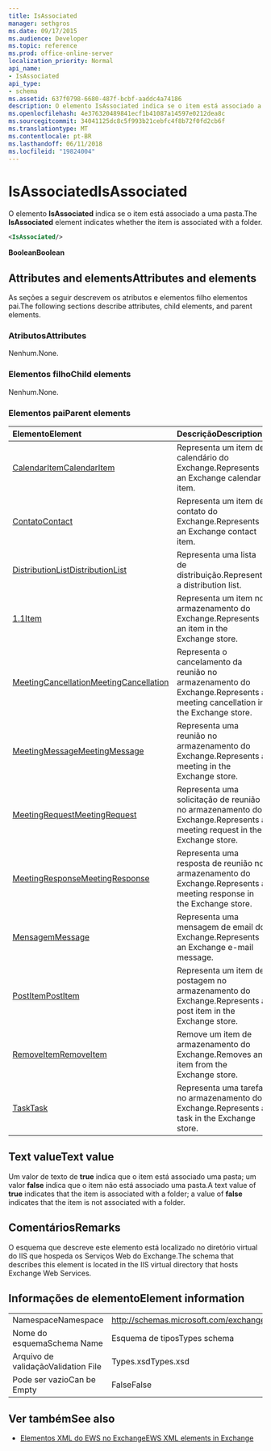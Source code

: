 ```yaml
---
title: IsAssociated
manager: sethgros
ms.date: 09/17/2015
ms.audience: Developer
ms.topic: reference
ms.prod: office-online-server
localization_priority: Normal
api_name:
- IsAssociated
api_type:
- schema
ms.assetid: 637f0798-6680-487f-bcbf-aaddc4a74186
description: O elemento IsAssociated indica se o item está associado a uma pasta.
ms.openlocfilehash: 4e376320489841ecf1b41087a14597e0212dea8c
ms.sourcegitcommit: 34041125dc8c5f993b21cebfc4f8b72f0fd2cb6f
ms.translationtype: MT
ms.contentlocale: pt-BR
ms.lasthandoff: 06/11/2018
ms.locfileid: "19824004"
---
```

# <a name="isassociated"></a><span data-ttu-id="0f99c-103">IsAssociated</span><span class="sxs-lookup"><span data-stu-id="0f99c-103">IsAssociated</span></span>

<span data-ttu-id="0f99c-104">O elemento **IsAssociated** indica se o item está associado a uma pasta.</span><span class="sxs-lookup"><span data-stu-id="0f99c-104">The **IsAssociated** element indicates whether the item is associated with a folder.</span></span> 
  
```XML
<IsAssociated/>
```

 <span data-ttu-id="0f99c-105">**Boolean**</span><span class="sxs-lookup"><span data-stu-id="0f99c-105">**Boolean**</span></span>
## <a name="attributes-and-elements"></a><span data-ttu-id="0f99c-106">Attributes and elements</span><span class="sxs-lookup"><span data-stu-id="0f99c-106">Attributes and elements</span></span>

<span data-ttu-id="0f99c-107">As seções a seguir descrevem os atributos e elementos filho elementos pai.</span><span class="sxs-lookup"><span data-stu-id="0f99c-107">The following sections describe attributes, child elements, and parent elements.</span></span>
  
### <a name="attributes"></a><span data-ttu-id="0f99c-108">Atributos</span><span class="sxs-lookup"><span data-stu-id="0f99c-108">Attributes</span></span>

<span data-ttu-id="0f99c-109">Nenhum.</span><span class="sxs-lookup"><span data-stu-id="0f99c-109">None.</span></span>
  
### <a name="child-elements"></a><span data-ttu-id="0f99c-110">Elementos filho</span><span class="sxs-lookup"><span data-stu-id="0f99c-110">Child elements</span></span>

<span data-ttu-id="0f99c-111">Nenhum.</span><span class="sxs-lookup"><span data-stu-id="0f99c-111">None.</span></span>
  
### <a name="parent-elements"></a><span data-ttu-id="0f99c-112">Elementos pai</span><span class="sxs-lookup"><span data-stu-id="0f99c-112">Parent elements</span></span>

|<span data-ttu-id="0f99c-113">**Elemento**</span><span class="sxs-lookup"><span data-stu-id="0f99c-113">**Element**</span></span>|<span data-ttu-id="0f99c-114">**Descrição**</span><span class="sxs-lookup"><span data-stu-id="0f99c-114">**Description**</span></span>|
|:-----|:-----|
|[<span data-ttu-id="0f99c-115">CalendarItem</span><span class="sxs-lookup"><span data-stu-id="0f99c-115">CalendarItem</span></span>](calendaritem.md) <br/> |<span data-ttu-id="0f99c-116">Representa um item de calendário do Exchange.</span><span class="sxs-lookup"><span data-stu-id="0f99c-116">Represents an Exchange calendar item.</span></span>  <br/> |
|[<span data-ttu-id="0f99c-117">Contato</span><span class="sxs-lookup"><span data-stu-id="0f99c-117">Contact</span></span>](contact.md) <br/> |<span data-ttu-id="0f99c-118">Representa um item de contato do Exchange.</span><span class="sxs-lookup"><span data-stu-id="0f99c-118">Represents an Exchange contact item.</span></span>  <br/> |
|[<span data-ttu-id="0f99c-119">DistributionList</span><span class="sxs-lookup"><span data-stu-id="0f99c-119">DistributionList</span></span>](distributionlist.md) <br/> |<span data-ttu-id="0f99c-120">Representa uma lista de distribuição.</span><span class="sxs-lookup"><span data-stu-id="0f99c-120">Represents a distribution list.</span></span>  <br/> |
|[<span data-ttu-id="0f99c-121">1.1</span><span class="sxs-lookup"><span data-stu-id="0f99c-121">Item</span></span>](item.md) <br/> |<span data-ttu-id="0f99c-122">Representa um item no armazenamento do Exchange.</span><span class="sxs-lookup"><span data-stu-id="0f99c-122">Represents an item in the Exchange store.</span></span>  <br/> |
|[<span data-ttu-id="0f99c-123">MeetingCancellation</span><span class="sxs-lookup"><span data-stu-id="0f99c-123">MeetingCancellation</span></span>](meetingcancellation.md) <br/> |<span data-ttu-id="0f99c-124">Representa o cancelamento da reunião no armazenamento do Exchange.</span><span class="sxs-lookup"><span data-stu-id="0f99c-124">Represents a meeting cancellation in the Exchange store.</span></span>  <br/> |
|[<span data-ttu-id="0f99c-125">MeetingMessage</span><span class="sxs-lookup"><span data-stu-id="0f99c-125">MeetingMessage</span></span>](meetingmessage.md) <br/> |<span data-ttu-id="0f99c-126">Representa uma reunião no armazenamento do Exchange.</span><span class="sxs-lookup"><span data-stu-id="0f99c-126">Represents a meeting in the Exchange store.</span></span>  <br/> |
|[<span data-ttu-id="0f99c-127">MeetingRequest</span><span class="sxs-lookup"><span data-stu-id="0f99c-127">MeetingRequest</span></span>](meetingrequest.md) <br/> |<span data-ttu-id="0f99c-128">Representa uma solicitação de reunião no armazenamento do Exchange.</span><span class="sxs-lookup"><span data-stu-id="0f99c-128">Represents a meeting request in the Exchange store.</span></span>  <br/> |
|[<span data-ttu-id="0f99c-129">MeetingResponse</span><span class="sxs-lookup"><span data-stu-id="0f99c-129">MeetingResponse</span></span>](meetingresponse.md) <br/> |<span data-ttu-id="0f99c-130">Representa uma resposta de reunião no armazenamento do Exchange.</span><span class="sxs-lookup"><span data-stu-id="0f99c-130">Represents a meeting response in the Exchange store.</span></span>  <br/> |
|[<span data-ttu-id="0f99c-131">Mensagem</span><span class="sxs-lookup"><span data-stu-id="0f99c-131">Message</span></span>](message-ex15websvcsotherref.md) <br/> |<span data-ttu-id="0f99c-132">Representa uma mensagem de email do Exchange.</span><span class="sxs-lookup"><span data-stu-id="0f99c-132">Represents an Exchange e-mail message.</span></span>  <br/> |
|[<span data-ttu-id="0f99c-133">PostItem</span><span class="sxs-lookup"><span data-stu-id="0f99c-133">PostItem</span></span>](postitem.md) <br/> |<span data-ttu-id="0f99c-134">Representa um item de postagem no armazenamento do Exchange.</span><span class="sxs-lookup"><span data-stu-id="0f99c-134">Represents a post item in the Exchange store.</span></span>  <br/> |
|[<span data-ttu-id="0f99c-135">RemoveItem</span><span class="sxs-lookup"><span data-stu-id="0f99c-135">RemoveItem</span></span>](removeitem.md) <br/> |<span data-ttu-id="0f99c-136">Remove um item de armazenamento do Exchange.</span><span class="sxs-lookup"><span data-stu-id="0f99c-136">Removes an item from the Exchange store.</span></span>  <br/> |
|[<span data-ttu-id="0f99c-137">Task</span><span class="sxs-lookup"><span data-stu-id="0f99c-137">Task</span></span>](task.md) <br/> |<span data-ttu-id="0f99c-138">Representa uma tarefa no armazenamento do Exchange.</span><span class="sxs-lookup"><span data-stu-id="0f99c-138">Represents a task in the Exchange store.</span></span>  <br/> |
   
## <a name="text-value"></a><span data-ttu-id="0f99c-139">Text value</span><span class="sxs-lookup"><span data-stu-id="0f99c-139">Text value</span></span>

<span data-ttu-id="0f99c-140">Um valor de texto de **true** indica que o item está associado uma pasta; um valor **false** indica que o item não está associado uma pasta.</span><span class="sxs-lookup"><span data-stu-id="0f99c-140">A text value of **true** indicates that the item is associated with a folder; a value of **false** indicates that the item is not associated with a folder.</span></span> 
  
## <a name="remarks"></a><span data-ttu-id="0f99c-141">Comentários</span><span class="sxs-lookup"><span data-stu-id="0f99c-141">Remarks</span></span>

<span data-ttu-id="0f99c-142">O esquema que descreve este elemento está localizado no diretório virtual do IIS que hospeda os Serviços Web do Exchange.</span><span class="sxs-lookup"><span data-stu-id="0f99c-142">The schema that describes this element is located in the IIS virtual directory that hosts Exchange Web Services.</span></span>
  
## <a name="element-information"></a><span data-ttu-id="0f99c-143">Informações de elemento</span><span class="sxs-lookup"><span data-stu-id="0f99c-143">Element information</span></span>

|||
|:-----|:-----|
|<span data-ttu-id="0f99c-144">Namespace</span><span class="sxs-lookup"><span data-stu-id="0f99c-144">Namespace</span></span>  <br/> |http://schemas.microsoft.com/exchange/services/2006/types  <br/> |
|<span data-ttu-id="0f99c-145">Nome do esquema</span><span class="sxs-lookup"><span data-stu-id="0f99c-145">Schema Name</span></span>  <br/> |<span data-ttu-id="0f99c-146">Esquema de tipos</span><span class="sxs-lookup"><span data-stu-id="0f99c-146">Types schema</span></span>  <br/> |
|<span data-ttu-id="0f99c-147">Arquivo de validação</span><span class="sxs-lookup"><span data-stu-id="0f99c-147">Validation File</span></span>  <br/> |<span data-ttu-id="0f99c-148">Types.xsd</span><span class="sxs-lookup"><span data-stu-id="0f99c-148">Types.xsd</span></span>  <br/> |
|<span data-ttu-id="0f99c-149">Pode ser vazio</span><span class="sxs-lookup"><span data-stu-id="0f99c-149">Can be Empty</span></span>  <br/> |<span data-ttu-id="0f99c-150">False</span><span class="sxs-lookup"><span data-stu-id="0f99c-150">False</span></span>  <br/> |
   
## <a name="see-also"></a><span data-ttu-id="0f99c-151">Ver também</span><span class="sxs-lookup"><span data-stu-id="0f99c-151">See also</span></span>



- [<span data-ttu-id="0f99c-152">Elementos XML do EWS no Exchange</span><span class="sxs-lookup"><span data-stu-id="0f99c-152">EWS XML elements in Exchange</span></span>](ews-xml-elements-in-exchange.md)

